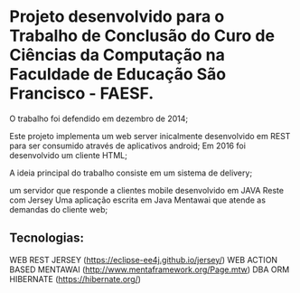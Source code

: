 # Projeto desenvolvido para o Trabalho de Conclusão do Curo de Ciências da Computação na Faculdade de Educação São Francisco - FAESF.

O trabalho foi defendido em dezembro de 2014;

Este projeto implementa um web server inicalmente desenvolvido em REST para ser consumido através de aplicativos android;
Em 2016 foi desenvolvido um cliente HTML;

A ideia principal do trabalho consiste em um sistema de delivery;

um servidor que responde a clientes mobile desenvolvido em JAVA Reste com Jersey
Uma aplicação escrita em Java Mentawai que atende as demandas do cliente web;


## Tecnologias:
WEB REST JERSEY (https://eclipse-ee4j.github.io/jersey/)
WEB ACTION BASED MENTAWAI (http://www.mentaframework.org/Page.mtw)
DBA ORM HIBERNATE (https://hibernate.org/)
